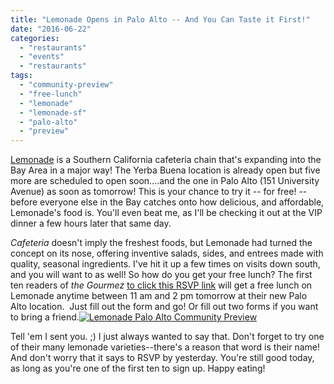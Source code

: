 ```yaml
---
title: "Lemonade Opens in Palo Alto -- And You Can Taste it First!"
date: "2016-06-22"
categories: 
  - "restaurants"
  - "events"
  - "restaurants"
tags: 
  - "community-preview"
  - "free-lunch"
  - "lemonade"
  - "lemonade-sf"
  - "palo-alto"
  - "preview"
---
```


[Lemonade](http://www.lemonadela.com/) is a Southern California cafeteria chain that's expanding into the Bay Area in a major way! The Yerba Buena location is already open but five more are scheduled to open soon....and the one in Palo Alto (151 University Avenue) as soon as tomorrow! This is your chance to try it -- for free! -- before everyone else in the Bay catches onto how delicious, and affordable, Lemonade's food is. You'll even beat me, as I'll be checking it out at the VIP dinner a few hours later that same day.

_Cafeteria_ doesn't imply the freshest foods, but Lemonade had turned the concept on its nose, offering inventive salads, sides, and entrees made with quality, seasonal ingredients. I've hit it up a few times on visits down south, and you will want to as well! So how do you get your free lunch? The first ten readers of _the Gourmez_ [to click this RSVP link](https://docs.google.com/forms/d/1lRH1RZvGHEan8kOsLL5GBJnJSX9r1udDr9Kx4JQ1UTU/viewform) will get a free lunch on Lemonade anytime between 11 am and 2 pm tomorrow at their new Palo Alto location.  Just fill out the form and go! Or fill out two forms if you want to bring a friend.[![Lemonade Palo Alto Community Preview](http://s3.amazonaws.com/thegourmez-wpmedia/2016/06/Lemonade-2016-Jun-Evite-PaloAlto-Community2-001.jpg)](http://s3.amazonaws.com/thegourmez-wpmedia/2016/06/Lemonade-2016-Jun-Evite-PaloAlto-Community2-001.jpg)

Tell 'em I sent you. ;) I just always wanted to say that. Don't forget to try one of their many lemonade varieties--there's a reason that word is their name! And don't worry that it says to RSVP by yesterday. You're still good today, as long as you're one of the first ten to sign up. Happy eating!
